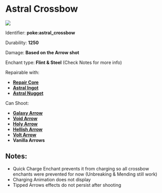 # Astral Crossbow

![](https://github.com/ItsMePok/PFE/assets/136857747/9ec296fd-5069-4f8e-a2b3-c35664e5046b)

Identifier: **poke:astral\_crossbow**

Durability: **1250**

Damage: **Based on the Arrow shot**

Enchant type: **Flint & Steel** (Check Notes for more info)

Repairable with:

* [**Repair Core**](https://pfewiki.gitbook.io/home/items/cores/repair-core)
* [**Astral Ingot**](https://pfewiki.gitbook.io/home/items/ingots/astral-ingot)
* [**Astral Nugget**](https://pfewiki.gitbook.io/home/items/nuggets/astral-nugget)

Can Shoot:

* [**Galaxy Arrow**](https://pfewiki.gitbook.io/home/weapons/arrows/galaxy-arrow)
* [**Void Arrow**](https://pfewiki.gitbook.io/home/weapons/arrows/void-arrow)
* [**Holy Arrow**](https://pfewiki.gitbook.io/home/weapons/arrows/holy-arrow)
* [**Hellish Arrow**](https://pfewiki.gitbook.io/home/weapons/arrows/hellish-arrow)
* [**Volt Arrow**](https://pfewiki.gitbook.io/home/weapons/arrows/volt-arrow)
* **Vanilla Arrows**

## Notes:

* Quick Charge Enchant prevents it from charging so all crossbow enchants were prevented for now (Unbreaking & Mending still work)
* Charging Animation does not display
* Tipped Arrows effects do not persist after shooting
